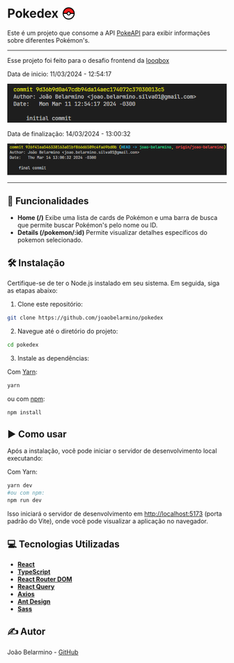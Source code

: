 # <div style="display: flex; align-items:center; gap:8px;"><span>Pokedex</span><img src="./src/assets/icons/pokeball.svg" alt="Pokeball icon" width="32" height="32"></div>

Este é um projeto que consome a API [PokeAPI](https://pokeapi.co) para exibir informações sobre diferentes Pokémon's.

***

Esse projeto foi feito para o desafio frontend da [looqbox](https://github.com/looqbox)


Data de inicio: 11/03/2024 - 12:54:17


![Initial commit print](/initial-commit-date.png)

Data de finalização: 14/03/2024 - 13:00:32


![Final commit print](/final-commit-date.png)
***

## 🎨 Funcionalidades

- **Home (/)** Exibe uma lista de cards de Pokémon e uma barra de busca que permite buscar Pokémon's pelo nome ou ID.
- **Details (/pokemon/:id)** Permite visualizar detalhes específicos do pokemon selecionado.

## 🛠️ Instalação

Certifique-se de ter o Node.js instalado em seu sistema. Em seguida, siga as etapas abaixo:

1. Clone este repositório:

```bash
git clone https://github.com/joaobelarmino/pokedex
```

2. Navegue até o diretório do projeto:

```bash
cd pokedex
```

3. Instale as dependências:

Com [Yarn](https://yarnpkg.com/):

```bash
yarn
```

ou com [npm](https://docs.npmjs.com/downloading-and-installing-node-js-and-npm):

```bash
npm install
```

## ▶️ Como usar

Após a instalação, você pode iniciar o servidor de desenvolvimento local executando:

Com Yarn:

```bash
yarn dev
#ou com npm:
npm run dev
```

Isso iniciará o servidor de desenvolvimento em [http://localhost:5173](http://localhost:5173) (porta padrão do Vite), onde você pode visualizar a aplicação no navegador.

## 💻 Tecnologias Utilizadas

- **[React](https://react.dev)**
- **[TypeScript](https://www.typescriptlang.org)**
- **[React Router DOM](https://reactrouter.com/en/main)**
- **[React Query](https://tanstack.com/query/latest)**
- **[Axios](https://axios-http.com)**
- **[Ant Design](https://ant.design)**
- **[Sass](https://sass-lang.com)**

## ✍️ Autor

João Belarmino - [GitHub](https://github.com/joaobelarmino)